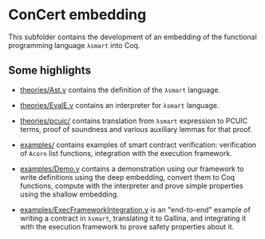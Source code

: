 # ConCert embedding
This subfolder contains the development of an embedding of the functional
programming language ``λsmart`` into Coq.

## Some highlights
* [theories/Ast.v](theories/Ast.v) contains the definition of the ``λsmart``
language.

* [theories/EvalE.v](theories/EvalE.v) contains an interpreter for ``λsmart``
language.

* [theories/pcuic/](theories/pcuic/) contains translation from ``λsmart``
expression to PCUIC terms, proof of soundness and various auxiliary lemmas for
that proof.
* [examples/](examples/) contains examples of smart contract
verification: verification of ``Acorn`` list
functions, integration with the execution framework.

* [examples/Demo.v](examples/Demo.v) contains a demonstration
using our framework to write definitions using the deep embedding, convert them
to Coq functions, compute with the interpreter and prove simple properties using
the shallow embedding.

* [examples/ExecFrameworkIntegration.v](../examples/crowdfunding/ExecFrameworkIntegration.v)
is an "end-to-end" example of writing a contract in ``λsmart``, translating it
to Gallina, and integrating it with the execution framework to prove safety
properties about it.
